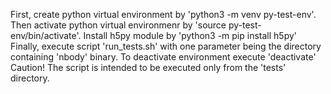 First, create python virtual environment by 'python3 -m venv py-test-env'.
Then activate python virtual environmenr by 'source py-test-env/bin/activate'.
Install h5py module by 'python3 -m pip install h5py'
Finally, execute script 'run_tests.sh' with one parameter being the directory containing 'nbody' binary.
To deactivate environment execute 'deactivate' 
Caution! The script is intended to be executed only from the 'tests' directory.

